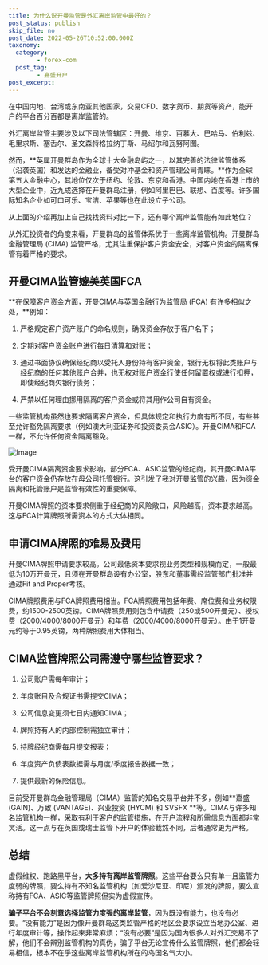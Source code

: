 ```yaml
---
title: 为什么说开曼监管是外汇离岸监管中最好的？
post_status: publish
skip_file: no
post_date: 2022-05-26T10:52:00.000Z
taxonomy:
  category:
        - forex-com
  post_tag:
        - 嘉盛开户
post_excerpt: 
---
```

在中国内地、台湾或东南亚其他国家，交易CFD、数字货币、期货等资产，能开户的平台百分百都是离岸监管的。

外汇离岸监管主要涉及以下司法管辖区：开曼、维京、百慕大、巴哈马、伯利兹、毛里求斯、塞舌尔、圣文森特格拉纳丁斯、马绍尔和瓦努阿图。

然而，**英属开曼群岛作为全球十大金融岛屿之一，以其完善的法律监管体系（沿袭英国）和发达的金融业，备受对冲基金和资产管理公司青睐。**作为全球第五大金融中心，其地位仅次于纽约、伦敦、东京和香港。中国内地在香港上市的大型企业中，近九成选择在开曼群岛注册，例如阿里巴巴、联想、百度等。许多国际知名企业如可口可乐、宝洁、苹果等也在此设立子公司。

从上面的介绍再加上自己找找资料对比一下，还有哪个离岸监管能有如此地位？

从外汇投资者的角度来看，开曼群岛的监管体系优于一些离岸监管机构。开曼群岛金融管理局 (CIMA) 监管严格，尤其注重保护客户资金安全，对客户资金的隔离保管有着严格的要求。

## 开曼CIMA监管媲美英国FCA

**在保障客户资金方面，开曼CIMA与英国金融行为监管局 (FCA) 有许多相似之处，**例如：

1. 严格规定客户资产账户的命名规则，确保资金存放于客户名下；

1. 定期对客户资金账户进行每日清算和对账；

1. 通过书面协议确保经纪商以受托人身份持有客户资金，银行无权将此类账户与经纪商的任何其他账户合并，也无权对账户资金行使任何留置权或进行扣押，即使经纪商欠银行债务；

1. 严禁以任何理由挪用隔离的客户资金或将其用作公司自有资金。

一些监管机构虽然也要求隔离客户资金，但具体规定和执行力度有所不同，有些甚至允许豁免隔离要求（例如澳大利亚证券和投资委员会ASIC）。开曼CIMA和FCA一样，不允许任何资金隔离豁免。

![Image](https://prod-files-secure.s3.us-west-2.amazonaws.com/39ed1227-6d7d-4570-be36-9ccd4a2c4241/bd849744-3fcb-4a37-8312-357962c8f065/image.png?X-Amz-Algorithm=AWS4-HMAC-SHA256&X-Amz-Content-Sha256=UNSIGNED-PAYLOAD&X-Amz-Credential=ASIAZI2LB466VMA6IZ2J%2F20250622%2Fus-west-2%2Fs3%2Faws4_request&X-Amz-Date=20250622T221348Z&X-Amz-Expires=3600&X-Amz-Security-Token=IQoJb3JpZ2luX2VjEA0aCXVzLXdlc3QtMiJHMEUCIQDlo5QoBraBNLd3UjC3BMQLdlMrcU2dcoEmNN0k%2B4xtpQIge4x%2BraZIuO4VGuwPIhRsvRAX8fx8GgfFDe2tO22YDgsqiAQI9v%2F%2F%2F%2F%2F%2F%2F%2F%2F%2FARAAGgw2Mzc0MjMxODM4MDUiDBgSUzbnaphN9gv5hCrcA7LTBNzjDiERLxesDuzX6OgiQl4bUh7%2F2pt4DpPzgsvTSv0mFqnIHiOevEgZ1QybJbhpij6pQftPwcTEP1FMT2FZwS9zotcC4xWg7GgQcjf2DBY4qEmksdPOdHYWS%2FglMaZUR2LjKpnXBmhTuFeS0uyLrNVvA2dL33BYhY5NdnpolFqynofC%2F5GF5xm0vMXgEW7MoyIBRjXMDeSgTTUI8PJ8u%2FOl2W7q4xQ64MwD4wfGuekQrbUtp8NMCVNnvNcMvbmsniRQnLvZk1ogkBWH%2B9Qtw3vGw3eQq1GYvcQZgKWod%2FI5e%2FfmIoF0zVTnixrJJrt0IQM1yDshvXhtj0VPXBcSWICrB%2F1mo%2FYAxT2mmrw43wYWND16GFLLOiMIYMfa4FLCcNHkGoPt0sqmgPf%2Fer7yWR%2F8JpEwYjE8zpMll8OGQMwjnnWPROC79F5NpL4FVCu%2BoQtwqK3R4oc0UqhvshkNd%2BPU07QYPWyyMHxBPS41SsedKpmQMXlbsVIy1YiUJynpKCfWksrcV3xZ4JLwxePehfZt%2FBFTD7ywMt7ClAYo96H3WGNZlb4LcSqxI6GS097Vc9BlvsqlXr%2FX9bylPN3dTNPNmmb1vkIl%2BvK8Z6yAlgzh2BqyoQCZHck2MNjT4cIGOqUBKjgjbt5Qz%2FeVYqJIMSZy6yr1%2Bz7Ri34wn3WmYidbii8AiwLsO6XNqr32G1dXDWIOom9S1duQdSxm%2F2uc4NRpydND9TqAuTy4ru5Ge3atd7gBSrMKMKnFftBxcerNmp8y%2FcC%2F3tNgbzBCpajm%2BXZ8h7zdYim%2BYYa9y1JjylyydO10wGRHEltHDAqCs9NnGWR7TmeAhtrqia2HEneCY4m1gK%2ByORdx&X-Amz-Signature=9f108d2cdd33cf8fdfa454b6f363472200d3a63169583800c1524d095d82e0ad&X-Amz-SignedHeaders=host&x-amz-checksum-mode=ENABLED&x-id=GetObject)

受开曼CIMA隔离资金要求影响，部分FCA、ASIC监管的经纪商，其开曼CIMA平台的客户资金仍存放在母公司托管银行。这引发了我对开曼监管的兴趣，因为资金隔离和托管账户是监管有效性的重要保障。

开曼CIMA牌照的资本要求侧重于经纪商的风险敞口，风险越高，资本要求越高。这与FCA计算牌照所需资本的方式大体相同。

## **申请CIMA牌照的难易及费用**

开曼CIMA牌照申请要求较高。公司最低资本要求视业务类型和规模而定，一般最低为10万开曼元，且须在开曼群岛设有办公室，股东和董事需经监管部门批准并通过Fit and Proper考核。

CIMA牌照费用与FCA牌照费用相当。FCA牌照费用包括年费、席位费和业务权限费，约1500-2500英镑。CIMA牌照费用则包含申请费（250或500开曼元）、授权费（2000/4000/8000开曼元）和年费（2000/4000/8000开曼元）。由于1开曼元约等于0.95英镑，两种牌照费用大体相当。

## CIMA监管牌照公司需遵守哪些监管要求？

1. 公司账户需每年审计；

1. 年度账目及合规证书需提交CIMA；

1. 公司信息变更须七日内通知CIMA；

1. 牌照持有人的内部控制需独立审计；

1. 持牌经纪商需每月提交报表；

1. 年度资产负债表数据需与月度/季度报告数据一致；

1. 提供最新的保险信息。

目前受开曼群岛金融管理局（CIMA）监管的知名交易平台并不多，例如**嘉盛 (GAIN)、万致 (VANTAGE)、兴业投资 (HYCM) 和 SVSFX **等。CIMA与许多知名监管机构一样，采取有利于客户的监管措施，在开户流程和所需信息方面都非常灵活。这一点与在英国或瑞士监管下开户的体验截然不同，后者通常更为严格。

## 总结

虚假维权、跑路黑平台，**大多持有离岸监管牌照**。这些平台要么只有单一且监管力度弱的牌照，要么持有不知名监管机构（如爱沙尼亚、印尼）颁发的牌照，要么宣称持有FCA、ASIC等监管牌照但实为虚假宣传。

**骗子平台不会刻意选择监管力度强的离岸监管**，因为既没有能力，也没有必要。“没有能力”是因为像开曼群岛这类监管严格的地区会要求设立当地办公室、进行年度审计等，操作起来非常麻烦；“没有必要”是因为国内很多人对外汇交易不了解，他们不会辨别监管机构的真伪，骗子平台无论宣传什么监管牌照，他们都会轻易相信，根本不在乎这些离岸监管机构所在的岛国名气大小。